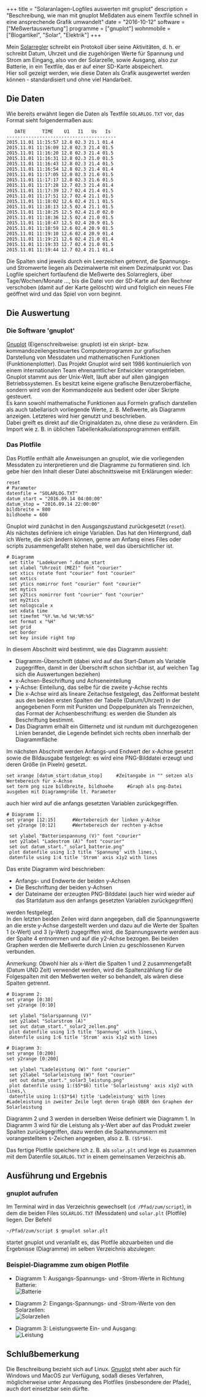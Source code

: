+++
title 		= "Solaranlagen-Logfiles auswerten mit gnuplot"
description = "Beschreibung, wie man mit gnuplot Meßdaten aus einem Textfile schnell in eine ansprechende Grafik umwandelt"
date 		= "2016-10-12"
software    = ["Meßwertauswertung"]
programme   = ["gnuplot"]
wohnmobile  = ["Blogartikel", "Solar", "Elektrik"]
+++

Mein [Solarregler](http://privat.albicker.org/iveco-womo/elektrik.html) schreibt ein Protokoll über seine Aktivitäten, d. h. er schreibt Datum, Uhrzeit und die zugehörigen Werte für Spannung und Strom am Eingang, also von der Solarzelle, sowie Ausgang, also zur Batterie, in ein Textfile, das er auf einer SD-Karte abspeichert.    
Hier soll gezeigt werden, wie diese Daten als Grafik ausgewertet werden können - standardisiert und ohne viel Handarbeit.
<!--more-->

## Die Daten
Wie bereits erwähnt liegen die Daten als Textfile `SOLARLOG.TXT` vor, das Format sieht folgendermaßen aus:

       DATE      TIME    U1   I1   Us   Is
    ----------------------------------------
    2015.11.01 11:15:57 12.8 02.3 21.1 01.4 
    2015.11.01 11:16:09 12.8 02.3 21.4 01.5 
    2015.11.01 11:16:20 12.8 02.3 21.4 01.5 
    2015.11.01 11:16:31 12.8 02.3 21.0 01.5 
    2015.11.01 11:16:43 12.8 02.3 21.4 01.5 
    2015.11.01 11:16:54 12.8 02.3 21.4 01.4 
    2015.11.01 11:17:05 12.8 02.3 21.6 01.5 
    2015.11.01 11:17:17 12.8 02.3 21.6 01.5 
    2015.11.01 11:17:28 12.7 02.3 21.4 01.4 
    2015.11.01 11:17:39 12.7 02.4 21.4 01.5 
    2015.11.01 11:17:51 12.7 02.4 21.1 01.5 
    2015.11.01 11:18:02 12.6 02.4 21.1 01.5 
    2015.11.01 11:18:13 12.5 02.4 21.1 01.5 
    2015.11.01 11:18:25 12.5 02.4 21.0 02.0 
    2015.11.01 11:18:36 12.5 02.4 21.0 01.5 
    2015.11.01 11:18:47 12.5 02.4 20.9 01.5 
    2015.11.01 11:18:59 12.6 02.4 20.9 01.5 
    2015.11.01 11:19:10 12.6 02.4 20.9 01.4 
    2015.11.01 11:19:21 12.6 02.4 21.0 01.4 
    2015.11.01 11:19:33 12.7 02.4 21.0 01.5 
    2015.11.01 11:19:44 12.7 02.4 21.1 01.4 

Die Spalten sind jeweils durch ein Leerzeichen getrennt, die Spannungs- und Stromwerte liegen als Dezimalwerte mit einem Dezimalpunkt vor. Das Logfile speichert fortlaufend die Meßwerte des Solarreglers, über Tage/Wochen/Monate ..., bis die Datei von der SD-Karte auf den Rechner verschoben (damit auf der Karte gelöscht) wird und folglich ein neues File geöffnet wird und das Spiel von vorn beginnt.

## Die Auswertung
### Die Software 'gnuplot'
[Gnuplot](http://www.gnuplot.info/) (Eigenschreibweise: gnuplot) ist ein skript- bzw. kommandozeilengesteuertes Computerprogramm zur grafischen Darstellung von Messdaten und mathematischen Funktionen (Funktionenplotter). Das Projekt Gnuplot wird seit 1986 kontinuierlich von einem internationalen Team ehrenamtlicher Entwickler vorangetrieben. Gnuplot stammt aus der Unix-Welt, läuft aber auf allen gängigen Betriebssystemen. Es besitzt keine eigene grafische Benutzeroberfläche, sondern wird von der Kommandozeile aus bedient oder über Skripte gesteuert.   
Es kann sowohl mathematische Funktionen aus Formeln grafisch darstellen als auch tabellarisch vorliegende Werte, z. B. Meßwerte, als Diagramm anzeigen. Letzteres wird hier genutzt und beschrieben.  
Dabei greift es direkt auf die Originaldaten zu, ohne diese zu verändern. Ein Import wie z. B. in üblichen Tabellenkalkulationsprogrammen entfällt.

### Das Plotfile
Das Plotfile enthält alle Anweisungen an gnuplot, wie die vorliegenden Messdaten zu interpretieren und die Diagramme zu formatieren sind. Ich gebe hier den Inhalt dieser Datei abschnittsweise mit Erklärungen wieder:

    reset
    # Parameter
    datenfile = "SOLARLOG.TXT"
    datum_start = "2016.09.14 04:00:00"
    datum_stop = "2016.09.14 22:00:00"
    bildbreite = 800
    bildhoehe = 600

Gnuplot wird zunächst in den Ausgangszustand zurückgesetzt (`reset`).   
Als nächstes definiere ich einige Variablen. Das hat den Hintergrund, daß ich Werte, die sich ändern können, gerne am Anfang eines Files oder scripts zusammengefaßt stehen habe, weil das übersichtlicher ist.
    
    # Diagramm
     set title "Ladekurven ".datum_start
     set xlabel "Uhrzeit (MEZ)" font "courier"
     set xtics rotate font "courier" font "courier"
     set mxtics
     set ytics nomirror font "courier" font "courier"
     set mytics
     set y2tics nomirror font "courier" font "courier"
     set my2tics
     set nologscale x
     set xdata time
     set timefmt "%Y.%m.%d %H:%M:%S"
     set format x "%H"
     set grid
     set border
     set key inside right top

In diesem Abschnitt wird bestimmt, wie das Diagramm aussieht:    

- Diagramm-Überschrift (dabei wird auf das Start-Datum als Variable zugegriffen, damit in der Überschrift schon sichtbar ist, auf welchen Tag sich die Auswertungen beziehen)
- x-Achsen-Beschriftung und Achseneinteilung
- y-Achse: Einteilung, das selbe für die zweite y-Achse rechts
- Die x-Achse wird als lineare Zeitachse festgelegt, das Zeitformat besteht aus den beiden ersten Spalten der Tabelle (Datum/Uhrzeit) in der angegebenen Form mit Punkten und Doppelpunkten als Trennzeichen, das Format der Achsenbeschriftung: es werden die Stunden als Beschriftung bestimmt.
- Das Diagramm erhält ein Gitternetz und ist rundum mit durchgezogenen Linien berandet, die Legende befindet sich rechts oben innerhalb der Diagrammfläche

Im nächsten Abschnitt werden Anfangs-und Endwert der x-Achse gesetzt sowie die Bildausgabe festgelegt: es wird eine PNG-Bilddatei erzeugt und deren Größe (in Pixeln) gesetzt.
    
    set xrange [datum_start:datum_stop]		#Zeitangabe in "" setzen als Wertebereich für x-Achse    
    set term png size bildbreite, bildhoehe		#Graph als png-Datei ausgeben mit Diagrammgröße lt. Parameter

auch hier wird auf die anfangs gesetzten Variablen zurückgegriffen.
    
    # Diagramm 1:
    set yrange [12:15]      #Wertebereich der linken y-Achse
    set y2range [0:12]      #Wertebereich der rechten y-Achse
    
     set ylabel "Batteriespannung (V)" font "courier"
     set y2label "Ladestrom (A)" font "courier"
     set out datum_start."_solar1_batterie.png"
     plot datenfile using 1:3 title 'Spannung' with lines,\
     datenfile using 1:4 title 'Strom' axis x1y2 with lines

Das erste Diagramm wird beschrieben:

- Anfangs- und Endwerte der beiden y-Achsen
- Die Beschriftung der beiden y-Achsen
- der Dateiname der erzeugten PNG-Bilddatei (auch hier wird wieder auf das Startdatum aus den anfangs gesetzten Variablen zurückgegriffen)

werden festgelegt.    
In den letzten beiden Zeilen wird dann angegeben, daß die Spannungswerte an die erste y-Achse dargestellt werden und dazu auf die Werte der Spalten 1 (x-Wert) und 3 (y-Wert) zugegriffen wird, die Spannungswerte werden aus der Spalte 4 entnommen und auf die y2-Achse bezogen. Bei beiden Graphen werden die Meßwerte durch Linien zu geschlossenen Kurven verbunden.

Anmerkung: Obwohl hier als x-Wert die Spalten 1 und 2 zusammengefaßt (Datum UND Zeit) verwendet werden, wird die Spaltenzählung für die Folgespalten mit den Meßwerten weiter so behandelt, als wären diese Spalten getrennt. 
    
    # Diagramm 2:
    set yrange [0:30]
    set y2range [0:10]
    
     set ylabel "Solarspannung (V)"
     set y2label "Solarstrom (A)"
     set out datum_start."_solar2_zellen.png"
     plot datenfile using 1:5 title 'Spannung' with lines,\
     datenfile using 1:6 title 'Strom' axis x1y2 with lines
    
    # Diagramm 3:
    set yrange [0:200]
    set y2range [0:200]
    
     set ylabel "Ladeleistung (W)" font "courier"
     set y2label "Solarleistung (W)" font "courier"
     set out datum_start."_solar3_leistung.png"
     plot datenfile using 1:($5*$6) title 'Solarleistung' axis x1y2 with lines,\
     datenfile using 1:($3*$4) title 'Ladeleistung' with lines			#Ladeleistung in zweiter Zeile legt deren Graph ÜBER den Graphen der Solarleistung
 
Diagramm 2 und 3 werden in derselben Weise definiert wie Diagramm 1. In Diagramm 3 wird für die Leistung als y-Wert aber auf das Produkt zweier Spalten zurückgegriffen, dazu werden die Spaltennummern mit vorangestelltem `$`-Zeichen angegeben, also z. B. `($5*$6)`.

Das fertige Plotfile speichere ich z. B. als `solar.plt` und lege es zusammen mit dem Datenfile `SOLARLOG.TXT` in einem gemeinsamen Verzeichnis ab.


## Ausführung und Ergebnis
### gnuplot aufrufen
Im Terminal wird in das Verzeichnis gewechselt (`cd /Pfad/zum/script`), in dem die beiden Files `SOLARLOG.TXT` (Messdaten) und `solar.plt` (Plotfile) liegen. Der Befehl

    ~/Pfad/zum/script $ gnuplot solar.plt
    
startet gnuplot und veranlaßt es, das Plotfile abzuarbeiten und die Ergebnisse (Diagramme) im selben Verzeichnis abzulegen:

### Beispiel-Diagramme zum obigen Plotfile
- Diagramm 1: Ausgangs-Spannungs- und -Strom-Werte in Richtung Batterie:    
![Batterie](/bilder/2016-10/2016.09.14_04-00-00_solar1_batterie.png)

- Diagramm 2: Eingangs-Spannungs- und -Strom-Werte von den Solarzellen:    
![Solarzellen](/bilder/2016-10/2016.09.14_04-00-00_solar2_zellen.png)

- Diagramm 3: Leistungswerte Ein- und Ausgang:     
![Leistung](/bilder/2016-10/2016.09.14_04-00-00_solar3_leistung.png)

## Schlußbemerkung
Die Beschreibung bezieht sich auf Linux. [Gnuplot](http://www.gnuplot.info/) steht aber auch für Windows und MacOS zur Verfügung, sodaß dieses Verfahren, möglicherweise unter Anpassung des Plotfiles (insbesondere der Pfade), auch dort einsetzbar sein dürfte.